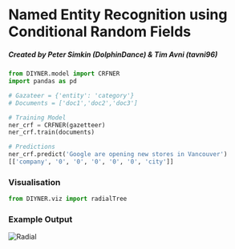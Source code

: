 # Named Entity Recognition using Conditional Random Fields
##### Created by Peter Simkin (DolphinDance) & Tim Avni (tavni96)

```python
from DIYNER.model import CRFNER
import pandas as pd

# Gazateer = {'entity': 'category'}
# Documents = ['doc1','doc2','doc3']

# Training Model
ner_crf = CRFNER(gazetteer)
ner_crf.train(documents)

# Predictions
ner_crf.predict('Google are opening new stores in Vancouver')
[['company', '0', '0', '0', '0', '0', 'city']]
```

### Visualisation
```python
from DIYNER.viz import radialTree
```

### Example Output
![Radial](https://i.imgur.com/oC2Jitu.png)